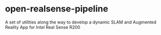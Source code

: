 # open-realsense-pipeline
A set of utilities along the way to develop a dynamic SLAM and Augmented Reality App for Intel Real Sense R200
